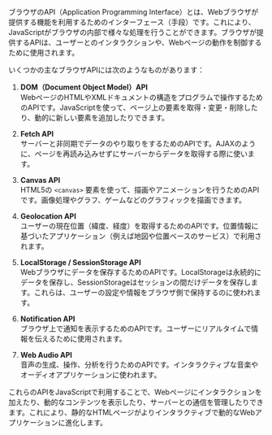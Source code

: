 ブラウザのAPI（Application Programming Interface）とは、Webブラウザが提供する機能を利用するためのインターフェース（手段）です。これにより、JavaScriptがブラウザの内部で様々な処理を行うことができます。ブラウザが提供するAPIは、ユーザーとのインタラクションや、Webページの動作を制御するために使用されます。

いくつかの主なブラウザAPIには次のようなものがあります：

1. **DOM（Document Object Model）API**  
   WebページのHTMLやXMLドキュメントの構造をプログラムで操作するためのAPIです。JavaScriptを使って、ページ上の要素を取得・変更・削除したり、動的に新しい要素を追加したりできます。

2. **Fetch API**  
   サーバーと非同期でデータのやり取りをするためのAPIです。AJAXのように、ページを再読み込みせずにサーバーからデータを取得する際に使います。

3. **Canvas API**  
   HTML5の `<canvas>` 要素を使って、描画やアニメーションを行うためのAPIです。画像処理やグラフ、ゲームなどのグラフィックを描画できます。

4. **Geolocation API**  
   ユーザーの現在位置（緯度、経度）を取得するためのAPIです。位置情報に基づいたアプリケーション（例えば地図や位置ベースのサービス）で利用されます。

5. **LocalStorage / SessionStorage API**  
   Webブラウザにデータを保存するためのAPIです。LocalStorageは永続的にデータを保存し、SessionStorageはセッションの間だけデータを保存します。これらは、ユーザーの設定や情報をブラウザ側で保持するのに使われます。

6. **Notification API**  
   ブラウザ上で通知を表示するためのAPIです。ユーザーにリアルタイムで情報を伝えるために使用されます。

7. **Web Audio API**  
   音声の生成、操作、分析を行うためのAPIです。インタラクティブな音楽やオーディオアプリケーションに使われます。

これらのAPIをJavaScriptで利用することで、Webページにインタラクションを加えたり、動的なコンテンツを表示したり、サーバーとの通信を管理したりできます。これにより、静的なHTMLページがよりインタラクティブで動的なWebアプリケーションに進化します。